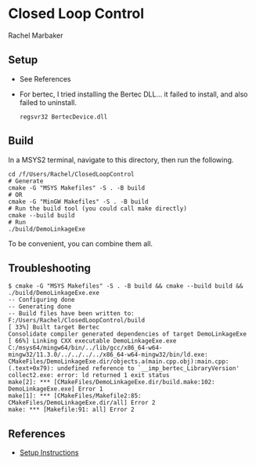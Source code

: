 # Closed Loop Control

Rachel Marbaker

## Setup

* See References
* For bertec, I tried installing the Bertec DLL... it failed to install, and also failed to uninstall.

    `regsvr32 BertecDevice.dll`

## Build

In a MSYS2 terminal, navigate to this directory, then run the following.
```
cd /f/Users/Rachel/ClosedLoopControl
# Generate
cmake -G "MSYS Makefiles" -S . -B build
# OR 
cmake -G "MinGW Makefiles" -S . -B build
# Run the build tool (you could call make directly)
cmake --build build
# Run
./build/DemoLinkageExe
```

To be convenient, you can combine them all.

## Troubleshooting

```
$ cmake -G "MSYS Makefiles" -S . -B build && cmake --build build && ./build/DemoLinkageExe.exe
-- Configuring done
-- Generating done
-- Build files have been written to: F:/Users/Rachel/ClosedLoopControl/build
[ 33%] Built target Bertec
Consolidate compiler generated dependencies of target DemoLinkageExe
[ 66%] Linking CXX executable DemoLinkageExe.exe
C:/msys64/mingw64/bin/../lib/gcc/x86_64-w64-mingw32/11.3.0/../../../../x86_64-w64-mingw32/bin/ld.exe: CMakeFiles/DemoLinkageExe.dir/objects.a(main.cpp.obj):main.cpp:(.text+0x79): undefined reference to `__imp_bertec_LibraryVersion'
collect2.exe: error: ld returned 1 exit status
make[2]: *** [CMakeFiles/DemoLinkageExe.dir/build.make:102: DemoLinkageExe.exe] Error 1
make[1]: *** [CMakeFiles/Makefile2:85: CMakeFiles/DemoLinkageExe.dir/all] Error 2
make: *** [Makefile:91: all] Error 2
```


## References

* [Setup Instructions](https://docs.google.com/document/d/1qPVCVi-5vuUVGVsCsM8hnhSn-FHlYV2f4-WbrWuzfWM/edit?usp=sharing)